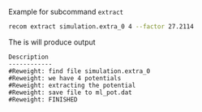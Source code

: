 Example for subcommand `extract`

```bash
recom extract simulation.extra_0 4 --factor 27.2114
```

The is will produce output

```
Description
------------
#Reweight: find file simulation.extra_0
#Reweight: we have 4 potentials
#Reweight: extracting the potential
#Reweight: save file to ml_pot.dat
#Reweight: FINISHED
```




